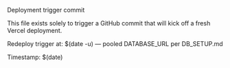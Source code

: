 Deployment trigger commit

This file exists solely to trigger a GitHub commit that will kick off a fresh Vercel deployment.

Redeploy trigger at: $(date -u) — pooled DATABASE_URL per DB_SETUP.md

Timestamp: $(date)
